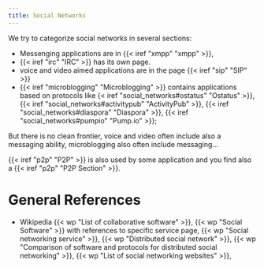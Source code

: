 ```yaml
---
title: Social Networks
---
```


We try to categorize social networks in several sections:
-   Messenging applications are in {{< iref "xmpp" "xmpp"  >}},
-   {{< iref "irc" "IRC" >}} has its own page.
-   voice and video aimed applications are in the page {{< iref "sip" "SIP" >}}
-   {{< iref "microblogging" "Microblogging" >}} contains applications based on protocols like
    {< iref "social_networks#ostatus" "Ostatus" >}},
    {{< iref "social_networks#activitypub" "ActivityPub"  >}},
    {{< iref "social_networks#diaspora" "Diaspora" >}},
    {{< iref "social_networks#pumpio" "Pump.io" >}};

But there is no clean frontier, voice and video often include also a messaging ability,
microblogging also often include messaging...

{{< iref "p2p" "P2P" >}} is also used by some application and you find also a
{{< iref "p2p" "P2P Section" >}}.

# General References

-   Wikipedia {{< wp "List of collaborative software" >}}, {{< wp "Social Software" >}}
    with references to specific service page,
    {{< wp "Social networking service" >}}, {{< wp "Distributed social network" >}},
    {{< wp "Comparison of software and protocols for distributed social networking" >}},
    {{< wp "List of social networking websites" >}},
